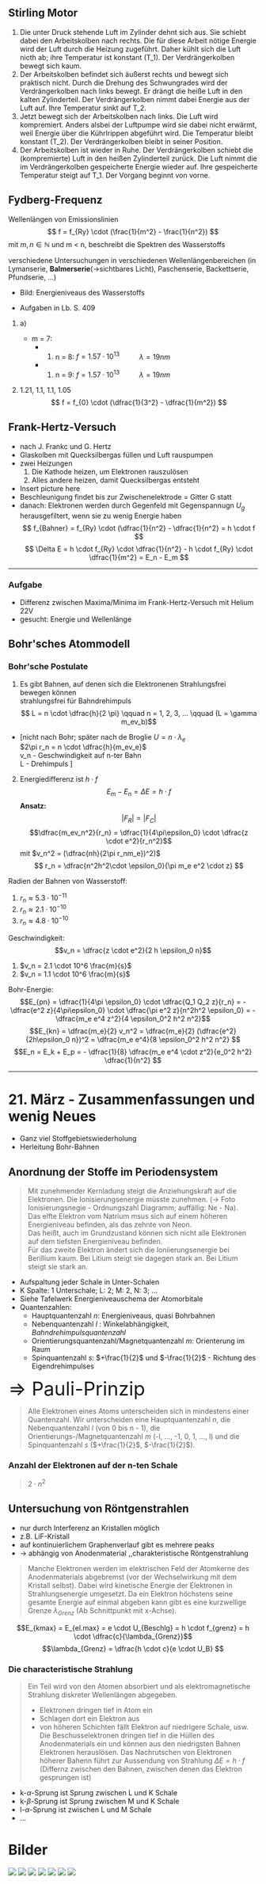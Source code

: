 ## Stirling Motor
1. Die unter Druck stehende Luft im Zylinder dehnt sich aus. Sie schiebt dabei den Arbeitskolben nach rechts. Die für diese Arbeit nötige Energie wird der Luft durch die Heizung zugeführt. Daher kühlt sich die Luft nicth ab; ihre Temperatur ist konstant (T_1). Der Verdrängerkolben bewegt sich kaum.
2. Der Arbeitskolben befindet sich äußerst rechts und bewegt sich praktisch nicht. Durch die Drehung des Schwungrades wird der Verdrängerkolben nach links bewegt. Er drängt die heiße Luft in den kalten Zylinderteil. Der Verdrängerkolben nimmt dabei Energie aus der Luft auf. Ihre Temperatur sinkt auf T_2.
3. Jetzt bewegt sich der Arbeitskolben nach links. Die Luft wird kompremiert. Anders alsbei der Luftpumpe wird sie dabei nicht erwärmt, weil Energie über die Kührlrippen abgeführt wird. Die Temperatur bleibt konstant (T_2). Der Verdrängerkolben bleibt in seiner Position.
4. Der Arbeitskolben ist wieder in Ruhe. Der Verdrängerkolben schiebt die (kompremierte) Luft in den heißen Zylinderteil zurück. Die Luft nimmt die im Verdrängerkolben gespeicherte Energie wieder auf. Ihre gespeicherte Temperatur steigt auf T_1. Der Vorgang beginnt von vorne.

## Fydberg-Frequenz
Wellenlängen von Emissionslinien
$$ f = f_{Ry} \cdot (\frac{1}{m^2} - \frac{1}{n^2}) $$
mit $m, n \in \mathbb{N}$ und m < n, beschreibt die Spektren des Wasserstoffs

verschiedene Untersuchungen in verschiedenen Wellenlängenbereichen (in Lymanserie, **Balmerserie**(->sichtbares Licht), Paschenserie, Backettserie, Pfundserie, ...)

- Bild: Energieniveaus des Wasserstoffs


- Aufgaben in Lb. S. 409
1. a)
   - m = 7:
     - 1. n = 8: $f = 1.57 \cdot 10^{13}$  $\qquad$ $\lambda = 19nm$
     - 1. n = 9: $f = 1.57 \cdot 10^{13}$ $\qquad$  $\lambda = 19nm$

3. 1.21, 1.1, 1.1, 1.05
$$ f = f_{0} \cdot (\dfrac{1}{3^2} - \dfrac{1}{m^2}) $$


## Frank-Hertz-Versuch
- nach J. Frankc und G. Hertz
- Glaskolben mit Quecksilbergas füllen und Luft rauspumpen
- zwei Heizungen
  1. Die Kathode heizen, um Elektronen rauszulösen
  2. Alles andere heizen, damit Quecksilbergas entsteht
- Insert picture here 
- Beschleunigung findet bis zur Zwischenelektrode = Gitter G statt
- danach: Elektronen werden durch Gegenfeld mit Gegenspannugn $U_g$ herausgefiltert, wenn sie zu wenig Energie haben
$$ f_{Bahner} = f_{Ry} \cdot (\dfrac{1}{n^2} - \dfrac{1}{n^2} = h \cdot f $$
$$ \Delta E = h \cdot f_{Ry} \cdot \dfrac{1}{n^2} - h \cdot f_{Ry} \cdot \dfrac{1}{m^2} = E_n - E_m $$

-----
### Aufgabe
- Differenz zwischen Maxima/Minima im Frank-Hertz-Versuch mit Helium 22V
- gesucht: Energie und Wellenlänge

## Bohr'sches Atommodell
### Bohr'sche Postulate
  1. Es gibt Bahnen, auf denen sich die Elektronenen Strahlungsfrei bewegen können \
  strahlungsfrei für Bahndrehimpuls
  $$ L = n \cdot \dfrac{h}{2 \pi} \qquad n = 1, 2, 3, ...  \qquad (L = \gamma m_ev_b)$$
   *  [nicht nach Bohr; später nach de Broglie
    $U = n \cdot \lambda_e$ \
    $2\pi r_n = n \cdot \dfrac{h}{m_ev_e}$ \
    v_n - Geschwindigkeit auf n-ter Bahn \
    L - Drehimpuls 
    ]

  2. Energiedifferenz ist $h \cdot f$
  $$ E_m - E_n = \Delta E = h \cdot f$$
  **Ansatz:**
  $$|F_R| = |F_C|$$
  $$\dfrac{m_ev_n^2}{r_n} = \dfrac{1}{4\pi\epsilon_0} \cdot \dfrac{z \cdot e^2}{r_n^2}$$
  mit $v_n^2 = (\dfrac{nh}{2\pi r_nm_e})^2)$
  $$ r_n = \dfrac{n^2h^2\cdot \epsilon_0}{\pi m_e e^2 \cdot z} $$

  Radien der Bahnen von Wasserstoff:
 1. $r_n \approx 5.3 \cdot 10^{-11}$
 2. $r_n \approx 2.1 \cdot  10^{-10}$
 3. $r_n \approx  4.8 \cdot 10^{-10}$

 Geschwindigkeit:
$$v_n = \dfrac{z \cdot e^2}{2 h \epsilon_0 n}$$
1. $v_n = 2.1 \cdot 10^6 \frac{m}{s}$
2. $v_n = 1.1 \cdot 10^6 \frac{m}{s}$

Bohr-Energie:
$$E_{pn} = \dfrac{1}{4\pi \epsilon_0} \cdot \dfrac{Q_1 Q_2 z}{r_n} = - \dfrac{e^2 z}{4\pi\epsilon_0} \cdot \dfrac{\pi e^2 z}{n^2h^2 \epsilon_0} = - \dfrac{m_e e^4 z^2}{4 \epsilon_0^2 h^2 n^2}$$
$$E_{kn} = \dfrac{m_e}{2} v_n^2 = \dfrac{m_e}{2} (\dfrac{e^2}{2h\epsilon_0 n})^2 = \dfrac{m_e e^4}{8 \epsilon_0^2 h^2 n^2} $$
$$E_n = E_k + E_p = - \dfrac{1}{8} \dfrac{m_e e^4 \cdot z^2}{e_0^2 h^2} \dfrac{1}{n^2} $$

-----
# 21. März - Zusammenfassungen und wenig Neues
- Ganz viel Stoffgebietswiederholung
- Herleitung Bohr-Bahnen

## Anordnung der Stoffe im Periodensystem
> Mit zunehmender Kernladung steigt die Anziehungskraft auf die Elektronen. Die Ionisierungsenergie müsste zunehmen. (-> Foto Ionisierungsnegie - Ordnungszahl Diagramm; auffällig: Ne - Na). \
> Das elfte Elektron vom Natrium msus sich auf einem höheren Energieniveau befinden, als das zehnte von Neon. \
> Das heißt, auch im Grundzustand können sich nicht alle Elektronen auf dem tiefsten Energieniveau befinden. \
> Für das zweite Elektron ändert sich die Ioniierungsenergie bei Berillium kaum. Bei Litium steigt sie dagegen stark an. Bei Litium steigt sie stark an.

- Aufspaltung jeder Schale in Unter-Schalen
- K Spalte: 1 Unterschale; L: 2; M: 2, N: 3; ...
- Siehe Tafelwerk Energieniveauschema der Atomorbitale
- Quantenzahlen:
  - Hauptquantenzahl $n$: Energieniveaus, quasi Bohrbahnen
  - Nebenquantenzahl $l$ : Winkelabhängigkeit, *Bahndrehimpulsquantenzahl*
  - Orientierungsquantenzahl/Magnetquantenzahl $m$: Orienterung im Raum
  - Spinquantenzahl $s$: $+\frac{1}{2}$ und $-\frac{1}{2}$ - Richtung des Eigendrehimpulses
  
<span style="font-size: 5ex">$\Rightarrow$ Pauli-Prinzip </span>
> Alle Elektronen eines Atoms unterscheiden sich in mindestens einer Quantenzahl. Wir unterscheiden eine Hauptquantenzahl $n$, die Nebenquantenzahl $l$ (von 0 bis n - 1), die Orientierungs-/Magnetquantenzahl $m$ (-l, ..., -1, 0, 1, ..., l) und die Spinquantenzahl $s$ ($+\frac{1}{2}$, $-\frac{1}{2}$).


### Anzahl der Elektronen auf der n-ten Schale
> $2 \cdot n^2$

## Untersuchung von Röntgenstrahlen
- nur durch Interferenz an Kristallen möglich
- z.B. LiF-Kristall
- auf kontinuierlichem Graphenverlauf gibt es mehrere peaks
- -> abhängig von Anodenmaterial ,,charakteristische Röntgenstrahlung

> Manche Elektronen werden im elektrischen Feld der Atomkerne des Anodenmaterials abgebremst (vor der Wechselwirkung mit dem Kristall selbst). Dabei wird kinetische Energie der Elektronen in Strahlungsenergie umgesetzt. Da ein Elektron höchstens seine gesamte Energie auf einmal abgeben kann gibt es eine kurzwellige Grenze $\lambda_{Grenz}$ (Ab Schnittpunkt mit x-Achse).

$$E_{kmax} = E_{el.max} = e \cdot U_{Beschlg} = h \cdot f_{grenz} = h \cdot \dfrac{c}{\lambda_{Grenz}}$$
$$\lambda_{Grenz} = \dfrac{h \cdot c}{e \cdot U_B} $$


### Die   characteristische Strahlung
> Ein Teil wird von den Atomen absorbiert und als elektromagnetische Strahlung diskreter Wellenlängen abgegeben.
> * Elektronen dringen tief in Atom ein
> * Schlagen dort ein Elektron aus
> * von höheren Schichten fällt Elektron auf niedrigere Schale, usw.\
> Die Beschusselektronen dringen tief in die Hüllen des Anodenmaterials ein und können aus den niedrigsten Bahnen Elektronen herauslösen. Das Nachrutschen von Elektronen höherer Bahenn führt zur Aussendung von Strahlung $\Delta E = h \cdot f$ (Differnz zwischen den Bahnen, zwischen denen das Elektron gesprungen ist)

- k-$\alpha$-Sprung ist Sprung zwischen L und K Schale
- k-$\beta$-Sprung ist Sprung zwischen M und K Schale
- l-$\alpha$-Sprung ist zwischen L und M Schale
- ...

# Bilder
![](pics/1.png)
![](pics/2.png)
![](pics/3.png)
![](pics/4.png)
![](pics/5.png)
![](pics/6.png)
![](pics/7.png)
